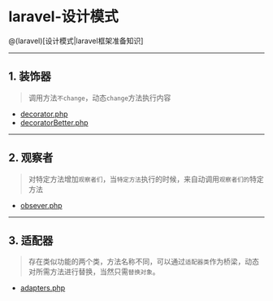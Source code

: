 # laravel-设计模式

@(laravel)[设计模式|laravel框架准备知识]

------
## 1. 装饰器
> 调用方法`不change`，动态`change`方法执行内容
- [decorator.php][decorator.php]
- [decoratorBetter.php][decoratorBetter.php]

[decorator.php]:https://github.com/hackingangle/design-patterns/blob/master/decorator.php
[decoratorBetter.php]:https://github.com/hackingangle/design-patterns/blob/master/decoratorBetter.php

------
## 2. 观察者
> 对特定方法增加`观察者们`，当`特定方法`执行的时候，来自动调用`观察者们的`特定方法
- [obsever.php][obsever.php]

[obsever.php]:https://github.com/hackingangle/design-patterns/blob/master/observer.php

------
## 3. 适配器
> 存在类似功能的两个类，方法名称不同，可以通过`适配器类`作为桥梁，动态对所需方法进行替换，当然只需`替换对象`。
- [adapters.php][adapters.php]

[adapters.php]:https://github.com/hackingangle/design-patterns/blob/master/adapters.php
